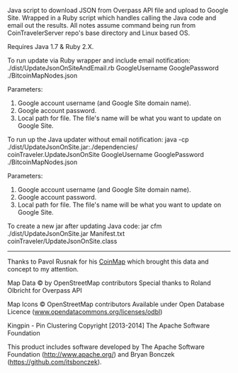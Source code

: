 Java script to download JSON from Overpass API file and upload to Google Site.  Wrapped in  a Ruby script which handles calling the Java code and email out the results.  All notes assume command being run from CoinTravelerServer repo's base directory and Linux based OS.

Requires Java 1.7 & Ruby 2.X.


To run update via Ruby wrapper and include email notification:
./dist/UpdateJsonOnSiteAndEmail.rb GoogleUsername GooglePassword ./BitcoinMapNodes.json

Parameters:
1. Google account username (and Google Site domain name).
2. Google account password.
3. Local path for file.  The file's name will be what you want to update on Google Site.    


To run up the Java updater without email notification:
java -cp ./dist/UpdateJsonOnSite.jar:./dependencies/ coinTraveler.UpdateJsonOnSite GoogleUsername GooglePassword ./BitcoinMapNodes.json

Parameters:
1. Google account username (and Google Site domain name).
2. Google account password.
3. Local path for file.  The file's name will be what you want to update on Google Site.    


To create a new jar after updating Java code:
jar cfm ./dist/UpdateJsonOnSite.jar Manifest.txt coinTraveler/UpdateJsonOnSite.class

---

Thanks to Pavol Rusnak for his [CoinMap](http://coinmap.org) which brought this data and concept to my attention.


Map Data
© by OpenStreetMap contributors
Special thanks to Roland Olbricht for Overpass API


Map Icons
© OpenStreetMap contributors
Available under Open Database Licence (www.opendatacommons.org/licenses/odbl)


Kingpin - Pin Clustering
Copyright [2013-2014] The Apache Software Foundation

This product includes software developed by
The Apache Software Foundation (http://www.apache.org/) and
Bryan Bonczek (https://github.com/itsbonczek).

